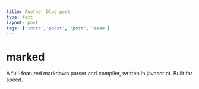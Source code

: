 ```yaml
---
title: Another blog post
type: text
layout: post
tags: ['intro','podst', 'post', 'aaaa']
---
```


# marked

A full-featured markdown parser and compiler, written in javascript.
Built for speed.
